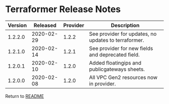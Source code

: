 # Terraformer Release Notes

| Version | Released | Provider | Description |
| --- | --- | --- | --- |
| 1.2.2.0 | 2020-02-29 | 1.2.2 | See provider for updates, no updates to terraformer. |
| 1.2.1.0 | 2020-02-14 | 1.2.1 | See provider for new fields and deprecated field. |
| 1.2.0.1 | 2020-02-10 | 1.2.0 | Added floatingips and publicgateways sheets. |
| 1.2.0.0 | 2020-02-08 | 1.2.0 | All VPC Gen2 resources now in provider. |

Return to [README](/README.md)
